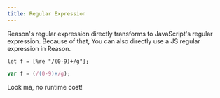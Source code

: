 ```yaml
---
title: Regular Expression
---
```


Reason's regular expression directly transforms to JavaScript's regular expression.
Because of that, You can also directly use a JS regular expression in Reason.

<!--DOCUSAURUS_CODE_TABS-->
<!--Reason-->
```reason
let f = [%re "/(0-9)+/g"];
```
<!--Output-->
```js
var f = (/(0-9)+/g);
```
<!--END_DOCUSAURUS_CODE_TABS-->

Look ma, no runtime cost!
